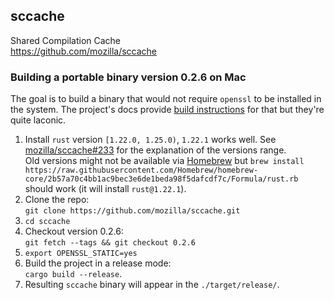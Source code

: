 ## sccache

Shared Compilation Cache  
https://github.com/mozilla/sccache

### Building a portable binary version 0.2.6 on Mac

The goal is to build a binary that would not require `openssl` to be installed in the system. The project's docs provide [build instructions](https://github.com/mozilla/sccache#building-portable-binaries)  for that but they're quite laconic.

1. Install `rust` version `[1.22.0, 1.25.0)`, `1.22.1` works well. See [mozilla/sccache#233](https://github.com/mozilla/sccache/issues/233) for the explanation of the versions range.  
Old versions might not be available via [Homebrew](https://brew.sh) but `brew install https://raw.githubusercontent.com/Homebrew/homebrew-core/2b57a70c4bb1ac9bec3e6de1beda98f5dafcdf7c/Formula/rust.rb` should work (it will install `rust@1.22.1`).
2. Clone the repo:  
`git clone https://github.com/mozilla/sccache.git`
3. `cd sccache`
4. Checkout version 0.2.6:  
`git fetch --tags && git checkout 0.2.6`
5. `export OPENSSL_STATIC=yes`
6. Build the project in a release mode:  
`cargo build --release`.
7. Resulting `sccache` binary will appear in the `./target/release/`.
